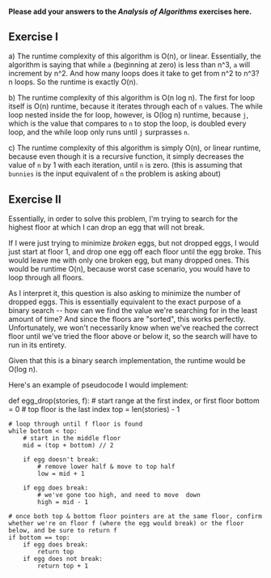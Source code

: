 #### Please add your answers to the ***Analysis of  Algorithms*** exercises here.

## Exercise I

a) The runtime complexity of this algorithm is O(n), or linear. Essentially, the algorithm is saying that while `a` (beginning at zero) is less than n^3, `a` will increment by n^2. And how many loops does it take to get from n^2 to n^3? n loops. So the runtime is exactly O(n).

b) The runtime complexity of this algorithm is O(n log n). The first for loop itself is O(n) runtime, because it iterates through each of `n` values. The while loop nested inside the for loop, however, is O(log n) runtime, because `j`, which is the value that compares to `n` to stop the loop, is doubled every loop, and the while loop only runs until `j` surprasses `n`.


c) The runtime complexity of this algorithm is simply O(n), or linear runtime, because even though it is a recursive function, it simply decreases the value of `n` by 1 with each iteration, until `n` is zero. (this is assuming that `bunnies` is the input equivalent of `n` the problem is asking about)

## Exercise II

Essentially, in order to solve this problem, I'm trying to search for the highest floor at which I can drop an egg that will not break. 

If I were just trying to minimize *broken* eggs, but not dropped eggs, I would just start at floor 1, and drop one egg off each floor until the egg broke. This would leave me with only one broken egg, but many dropped ones. This would be runtime O(n), because worst case scenario, you would have to loop through all floors.

As I interpret it, this question is also asking to minimize the number of dropped eggs. This is essentially equivalent to the exact purpose of a binary search -- how can we find the value we're searching for in the least amount of time? And since the floors are "sorted", this works perfectly. Unfortunately, we won't necessarily know when we've reached the correct floor until we've tried the floor above or below it, so the search will have to run in its entirety.

Given that this is a binary search implementation, the runtime would be O(log n).

Here's an example of pseudocode I would implement:

def egg_drop(stories, f):
    # start range at the first index, or first floor
    bottom = 0
    # top floor is the last index
    top = len(stories) - 1

    # loop through until f floor is found
    while bottom < top:
        # start in the middle floor
        mid = (top + bottom) // 2
        
        if egg doesn't break:
            # remove lower half & move to top half
            low = mid + 1
        
        if egg does break:
            # we've gone too high, and need to move  down
            high = mid - 1

    # once both top & bottom floor pointers are at the same floor, confirm whether we're on floor f (where the egg would break) or the floor below, and be sure to return f
    if bottom == top:
        if egg does break:
            return top
        if egg does not break:
            return top + 1

